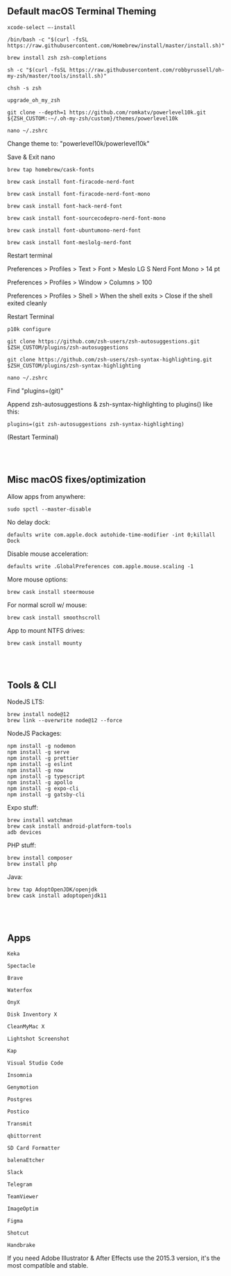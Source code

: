 ## Default macOS Terminal Theming
```
xcode-select —-install

/bin/bash -c "$(curl -fsSL https://raw.githubusercontent.com/Homebrew/install/master/install.sh)"

brew install zsh zsh-completions

sh -c "$(curl -fsSL https://raw.githubusercontent.com/robbyrussell/oh-my-zsh/master/tools/install.sh)"

chsh -s zsh

upgrade_oh_my_zsh

git clone --depth=1 https://github.com/romkatv/powerlevel10k.git ${ZSH_CUSTOM:-~/.oh-my-zsh/custom}/themes/powerlevel10k

nano ~/.zshrc
```
Change theme to: "powerlevel10k/powerlevel10k"  

Save & Exit nano  
```
brew tap homebrew/cask-fonts

brew cask install font-firacode-nerd-font

brew cask install font-firacode-nerd-font-mono

brew cask install font-hack-nerd-font

brew cask install font-sourcecodepro-nerd-font-mono

brew cask install font-ubuntumono-nerd-font

brew cask install font-meslolg-nerd-font
```
Restart terminal  

Preferences > Profiles > Text > Font > Meslo LG S Nerd Font Mono > 14 pt  

Preferences > Profiles > Window > Columns > 100  

Preferences > Profiles > Shell > When the shell exits > Close if the shell exited cleanly  

Restart Terminal  
```
p10k configure

git clone https://github.com/zsh-users/zsh-autosuggestions.git $ZSH_CUSTOM/plugins/zsh-autosuggestions

git clone https://github.com/zsh-users/zsh-syntax-highlighting.git $ZSH_CUSTOM/plugins/zsh-syntax-highlighting

nano ~/.zshrc
```
Find "plugins=(git)"  

Append zsh-autosuggestions & zsh-syntax-highlighting to plugins() like this:  
```
plugins=(git zsh-autosuggestions zsh-syntax-highlighting)
```
(Restart Terminal)  

<br/>
<br/>

## Misc macOS fixes/optimization

Allow apps from anywhere:
```
sudo spctl --master-disable
```

No delay dock:
```
defaults write com.apple.dock autohide-time-modifier -int 0;killall Dock
```

Disable mouse acceleration:
```
defaults write .GlobalPreferences com.apple.mouse.scaling -1
```

More mouse options:
```
brew cask install steermouse
```

For normal scroll w/ mouse:
```
brew cask install smoothscroll
```

App to mount NTFS drives:
```
brew cask install mounty
```
<br/>
<br/>

## Tools & CLI

NodeJS LTS:
```
brew install node@12
brew link --overwrite node@12 --force
```

NodeJS Packages:
```
npm install -g nodemon
npm install -g serve
npm install -g prettier
npm install -g eslint
npm install -g now
npm install -g typescript
npm install -g apollo
npm install -g expo-cli
npm install -g gatsby-cli
```

Expo stuff:
```
brew install watchman
brew cask install android-platform-tools
adb devices
```

PHP stuff:
```
brew install composer
brew install php
```

Java:
```
brew tap AdoptOpenJDK/openjdk
brew cask install adoptopenjdk11
```

<br/>
<br/>

## Apps
```
Keka

Spectacle

Brave

Waterfox

OnyX

Disk Inventory X

CleanMyMac X

Lightshot Screenshot

Kap

Visual Studio Code

Insomnia

Genymotion

Postgres

Postico

Transmit

qbittorrent

SD Card Formatter

balenaEtcher

Slack

Telegram

TeamViewer

ImageOptim

Figma

Shotcut

Handbrake
```

If you need Adobe Illustrator & After Effects use the 2015.3 version, it's the most compatible and stable.
